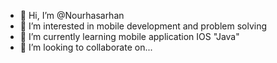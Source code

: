 - 👋 Hi, I’m @Nourhasarhan
- 👀 I’m interested in mobile development and problem solving
- 🌱 I’m currently learning mobile application IOS "Java"
- 💞️ I’m looking to collaborate on...


<!---
Nourhasarhan/Nourhasarhan is a ✨ special ✨ repository because its `README.md` (this file) appears on your GitHub profile.
You can click the Preview link to take a look at your changes.
--->
